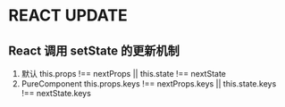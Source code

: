 # REACT UPDATE

## React 调用 setState 的更新机制
1. 默认 this.props !== nextProps || this.state !== nextState
2. PureComponent this.props.keys !== nextProps.keys || this.state.keys !== nextState.keys